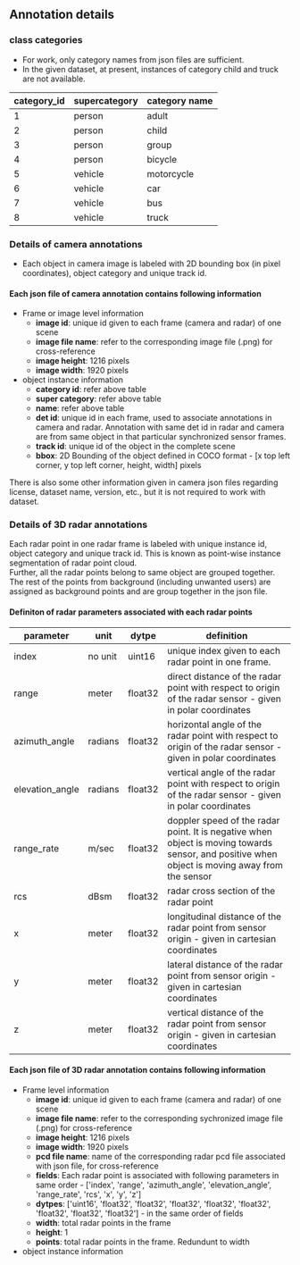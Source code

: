 ## Annotation details

### class categories

* For work, only category names from json files are sufficient.
* In the given dataset, at present, instances of category child and truck are not available.

| category_id | supercategory | category name |
|---|---|---|
| 1 | person | adult |
| 2 | person | child |
| 3 | person | group |
| 4 | person | bicycle |
| 5 | vehicle | motorcycle |
| 6 | vehicle | car |
| 7 | vehicle | bus |
| 8 | vehicle | truck |

### Details of camera annotations 

* Each object in camera image is labeled with 2D bounding box (in pixel coordinates), object category and unique track id.  

#### Each json file of camera annotation contains following information

* Frame or image level information
    * **image id**: unique id given to each frame (camera and radar) of one scene
    * **image file name**: refer to the corresponding image file (.png) for cross-reference
    * **image height**: 1216 pixels
    * **image width**: 1920 pixels
* object instance information
    * **category id**: refer above table 
    * **super category**: refer above table 
    * **name**: refer above table 
    * **det id**: unique id in each frame, used to associate annotations in camera and radar. Annotation with same det id in radar and camera are from same object in that particular synchronized sensor frames.
    * **track id**: unique id of the object in the complete scene
    * **bbox**: 2D Bounding of the object defined in COCO format - [x top left corner, y top left corner, height, width] pixels 

There is also some other information given in camera json files regarding license, dataset name, version, etc., but it is not required to work with dataset.

### Details of 3D radar annotations 
Each radar point in one radar frame is labeled with unique instance id, object category and unique track id. This is known as point-wise instance segmentation of radar point cloud.  
Further, all the radar points belong to same object are grouped together.  
The rest of the points from background (including unwanted users) are assigned as background points and are group together in the json file. 

#### Definiton of radar parameters associated with each radar points

| parameter | unit | dytpe | definition |
|---|---|---|---|
| index | no unit| uint16 | unique index given to each radar point in one frame. |
| range | meter | float32 | direct distance of the radar point with respect to origin of the radar sensor - given in polar coordinates |
| azimuth_angle | radians | float32 | horizontal angle of the radar point with respect to origin of the radar sensor - given in polar coordinates |
| elevation_angle | radians | float32 | vertical angle of the radar point with respect to origin of the radar sensor - given in polar coordinates |
| range_rate | m/sec | float32 | doppler speed of the radar point. It is negative when object is moving towards sensor, and positive when object is moving away from the sensor |
| rcs | dBsm | float32 | radar cross section of the radar point |
| x | meter | float32 | longitudinal distance of the radar point from sensor origin - given in cartesian coordinates |
| y | meter | float32 | lateral distance of the radar point from sensor origin - given in cartesian coordinates |
| z | meter | float32 | vertical distance of the radar point from sensor origin - given in cartesian coordinates |


#### Each json file of 3D radar annotation contains following information

* Frame level information
    * **image id**: unique id given to each frame (camera and radar) of one scene
    * **image file name**: refer to the corresponding sychronized image file (.png) for cross-reference
    * **image height**: 1216 pixels
    * **image width**: 1920 pixels
    * **pcd file name**: name of the corresponding radar pcd file associated with json file, for cross-reference
    * **fields**: Each radar point is associated with following parameters in same order - ['index', 'range', 'azimuth_angle', 'elevation_angle', 'range_rate', 'rcs', 'x', 'y', 'z']
    * **dytpes**: ['uint16', 'float32', 'float32', 'float32', 'float32', 'float32', 'float32', 'float32', 'float32'] - in the same order of fields
    * **width**: total radar points in the frame 
    * **height**: 1 
    * **points**: total radar points in the frame. Redundunt to width
* object instance information